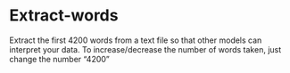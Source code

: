 # Extract-words
Extract the first 4200 words from a text file so that other models can interpret your data. To increase/decrease the number of words taken, just change the number “4200” 
